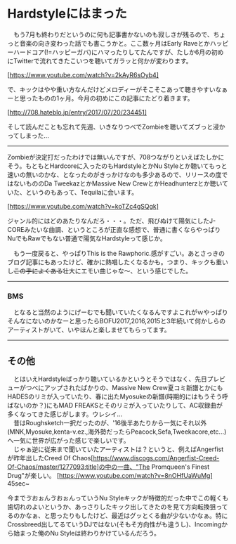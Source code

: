 # Hardstyleにはまった

　もう7月も終わりだというのに何も記事書かないのも寂しさが残るので、ちょっと音楽の向き変わった話でも書こうかと。ここ数ヶ月はEarly Raveとかハッピーハードコア(!=ハッピーガバ)にハマったりしてたんですが、たしか6月の初めにTwitterで流れてきたこいつを聴いてガラッと何かが変わります。

[https://www.youtube.com/watch?v=2kAyR6sOyb4]

で、キックはやや重い方なんだけどメロディーがそこそこあって聴きやすいなぁーと思ったものの1ヶ月。今月の初めにこの記事にたどり着きます。

[http://708.hateblo.jp/entry/2017/07/20/234451]

そして読んだことも忘れて先週、いきなりつべでZombieを聴いてズブっと浸かってしまった…

---

Zombieが決定打だったわけでは無いんですが、708つながりといえばたしかにそう。もともとHardcoreに入ったのもHardstyleとかNu Styleとか聴いてもっと速いの無いのかな、となったのがきっかけなのも多少あるので、リリースの度ではないもののDa TweekazとかMassive New CrewとかHeadhunterzとか聴いていた、というのもあって、Tequilaに会います。

[https://www.youtube.com/watch?v=koTZc4gSQgk]

ジャンル的にはどのあたりなんだろ・・・。ただ、飛びぬけて陽気にしたJ-COREみたいな曲調、というところが正直な感想で、普通に書くならやっぱりNuでもRawでもない普通で陽気なHardstyleって感じか。

　もう一度戻ると、やっぱりThis is the Rawphoric.感がすごい。あとさっきのブログ記事にもあったけど、確かに熱唱したくなるかも。つまり、キックも重いし~~この手によくある~~壮大にエモい曲じゃな～、という感じでした。

---

### BMS
　となると当然のようにげーむでも聞いていたくなるんですよこれがｗやっぱりそんなにないのかなーと思ったらBOFU2017,2016,2015と3年続いて何かしらのアーティストがいて、いやほんと楽しませてもらってます。


---

## その他

　とはいえHardstyleばっかり聴いているかというとそうではなく、先日プレビューがつべにアップされたばかりの、Massive New Crew夏コミ新譜とかにもHADESのリミが入っていたり、春に出たMyosukeの新譜(時期的にはもうそう呼ばないのか？)にもMAD FREAKSとそのリミが入っていたりして、AC収録曲が多くなってきた感じがします。ウレシイ…  
　昔はRoughsketch一択だったのが、'16後半あたりから一気にそれ以外(MNK,Myosuke,kenta-v.ez.,海外勢だったらPeacock,Sefa,Tweekacore,etc...)へ一気に世界が広がった感じで楽しいです。  
　じゃぁ逆に従来まで聞いていたアーティストは？というと、例えばAngerfistが昨年出したCreed Of Chaos[https://www.discogs.com/Angerfist-Creed-Of-Chaos/master/1277093:title]の中の一曲、"The Promqueen's Finest Drug"が楽しい。
[https://www.youtube.com/watch?v=8nOHfUaWuMg]
45sec~

今までゔおぉんゔおぉんっていうNu Styleキックが特徴的だった中でこの軽くも歯切れのよいというか、あっさりしたキック出してきたのを見て方向転換狙ってるのかなぁ、と思ったりもしたけど、最近はグッとくる曲が少ないかなぁ。特にCrossbreed出してるていうDJではない(そもそ方向性がも違うし)、Incomingから始まった俺のNu Styleは終わりかけているんだろう。
